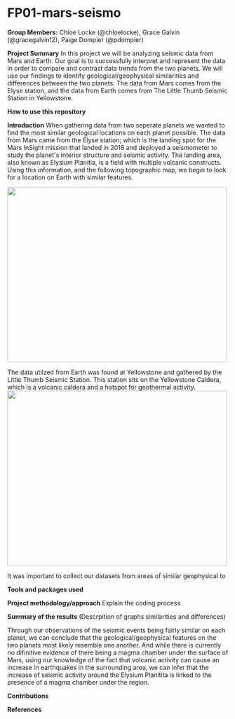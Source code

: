 # FP01-mars-seismo
**Group Members:** Chloe Locke (@chloelocke), Grace Galvin (@gracegalvin12), Paige Dompier (@pdompier)

**Project Summary** In this project we will be analyzing seismic data from Mars and Earth. Our goal is to successfully interpret and represent the data in order to compare and contrast data trends from the two planets. We will use our findings to identify geological/geophysical similarities and differences between the two planets.  The data from Mars comes from the Elyse station, and the data from Earth comes from The Little Thumb Seismic Station in Yellowstone.

**How to use this repository** 

**Introduction** When gathering data from two seperate planets we wanted to find the most similar geological locations on each planet possible. The data from Mars came from the Elyse station; which is the landing spot for the Mars InSight mission that landed in 2018 and deployed a seismometer to study the planet's interior structure and seismic activity. The landing area, also known as Elysium Planitia, is a field with multiple volcanic constructs. Using this information, and the following topographic map, we begin to look for a location on Earth with similar features. 

<img src="https://www.dlr.de/content/en/images/2018/2/the-landing-site-for-the-insight-mission-in-elysium-planitia_30417.jpg?__blob=normal&v=20__ifc1920w" width="500" height="400">

The data utilzed from Earth was found at Yellowstone and gathered by the Little Thumb Seismic Station. This station sits on the Yellowstone Caldera, which is a volcanic caldera and a hotspot for geothermal activity. 
<img src="https://lh3.googleusercontent.com/0P_uBRDIG-t4RjUEtLNsXAy8Wh4m9zyKP4vdingpa6aLOOefOv-rcWZRTSm2Cs8YtJoi-kf1tL8TWKtY0IQgQg1vTvJjXazl5-b2owCW" width="500" height="400">

It was important to collect our datasets from areas of similar geophysical to 

**Tools and packages used**

**Project methodology/approach**
Explain the coding process

**Summary of the results** 
(Descrpition of graphs similarities and differences)

Through our observations of the seismic events being fairly similar on each planet, we can conclude that the geological/geophysical features on the two planets most likely resemble one another. And while there is currently no difinitive evidence of there being a magma chamber under the surface of Mars, using our knowledge of the fact that volcanic activity can cause an increase in earthquakes in the surrounding area, we can infer that the increase of seismic activity around the Elysium Planitita is linked to the presence of a magma chamber under the region. 

**Contributions**

**References**
